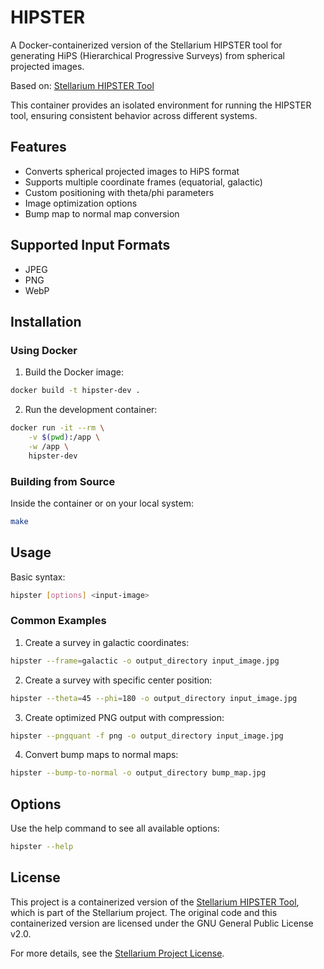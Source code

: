 # HIPSTER

A Docker-containerized version of the Stellarium HIPSTER tool for generating HiPS (Hierarchical Progressive Surveys) from spherical projected images.

Based on: [Stellarium HIPSTER Tool](https://github.com/Stellarium/stellarium-data/tree/master/hipster)

This container provides an isolated environment for running the HIPSTER tool, ensuring consistent behavior across different systems.

## Features

- Converts spherical projected images to HiPS format
- Supports multiple coordinate frames (equatorial, galactic)
- Custom positioning with theta/phi parameters
- Image optimization options
- Bump map to normal map conversion

## Supported Input Formats

- JPEG
- PNG
- WebP

## Installation

### Using Docker

1. Build the Docker image:

```bash
docker build -t hipster-dev .
```

2. Run the development container:

```bash
docker run -it --rm \
    -v $(pwd):/app \
    -w /app \
    hipster-dev
```

### Building from Source

Inside the container or on your local system:

```bash
make
```

## Usage

Basic syntax:

```bash
hipster [options] <input-image>
```

### Common Examples

1. Create a survey in galactic coordinates:

```bash
hipster --frame=galactic -o output_directory input_image.jpg
```

2. Create a survey with specific center position:

```bash
hipster --theta=45 --phi=180 -o output_directory input_image.jpg
```

3. Create optimized PNG output with compression:

```bash
hipster --pngquant -f png -o output_directory input_image.jpg
```

4. Convert bump maps to normal maps:

```bash
hipster --bump-to-normal -o output_directory bump_map.jpg
```

## Options

Use the help command to see all available options:

```bash
hipster --help
```

## License

This project is a containerized version of the [Stellarium HIPSTER Tool](https://github.com/Stellarium/stellarium-data), which is part of the Stellarium project. The original code and this containerized version are licensed under the GNU General Public License v2.0.

For more details, see the [Stellarium Project License](https://github.com/Stellarium/stellarium-data/blob/master/LICENSE).
